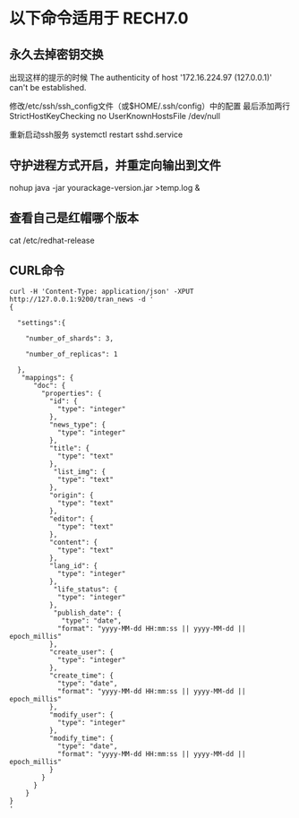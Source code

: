# 以下命令适用于 RECH7.0
## 永久去掉密钥交换
出现这样的提示的时候
The authenticity of host '172.16.224.97 (127.0.0.1)' can't be established.

修改/etc/ssh/ssh_config文件（或$HOME/.ssh/config）中的配置
最后添加两行
StrictHostKeyChecking no
UserKnownHostsFile /dev/null

重新启动ssh服务
systemctl restart sshd.service

## 守护进程方式开启，并重定向输出到文件
nohup java -jar yourackage-version.jar >temp.log & 

## 查看自己是红帽哪个版本
cat /etc/redhat-release

## CURL命令

```
curl -H 'Content-Type: application/json' -XPUT http://127.0.0.1:9200/tran_news -d '
{

  "settings":{
    
    "number_of_shards": 3,
    
    "number_of_replicas": 1

  },
   "mappings": {
      "doc": {
        "properties": {
          "id": {
            "type": "integer"
          },
          "news_type": {
            "type": "integer"
          },
          "title": {
            "type": "text"
          },
           "list_img": {
            "type": "text"
          },
          "origin": {
            "type": "text"
          },
          "editor": {
            "type": "text"
          },
          "content": {
            "type": "text"
          },
          "lang_id": {
            "type": "integer"
          },
           "life_status": {
            "type": "integer"
          },
           "publish_date": {
             "type": "date",
            "format": "yyyy-MM-dd HH:mm:ss || yyyy-MM-dd || epoch_millis"
          },
          "create_user": {
            "type": "integer"
          },
          "create_time": {
            "type": "date",
            "format": "yyyy-MM-dd HH:mm:ss || yyyy-MM-dd || epoch_millis"
          },
          "modify_user": {
            "type": "integer"
          },
          "modify_time": {
            "type": "date",
            "format": "yyyy-MM-dd HH:mm:ss || yyyy-MM-dd || epoch_millis"
          }
        }
      }
    }
}
'

```